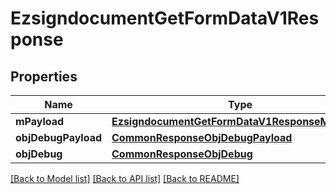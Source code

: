 # EzsigndocumentGetFormDataV1Response

## Properties
Name | Type | Description | Notes
------------ | ------------- | ------------- | -------------
**mPayload** | [**EzsigndocumentGetFormDataV1ResponseMPayload**](EzsigndocumentGetFormDataV1ResponseMPayload.md) |  | 
**objDebugPayload** | [**CommonResponseObjDebugPayload**](CommonResponseObjDebugPayload.md) |  | [optional] 
**objDebug** | [**CommonResponseObjDebug**](CommonResponseObjDebug.md) |  | [optional] 

[[Back to Model list]](../README.md#documentation-for-models) [[Back to API list]](../README.md#documentation-for-api-endpoints) [[Back to README]](../README.md)


